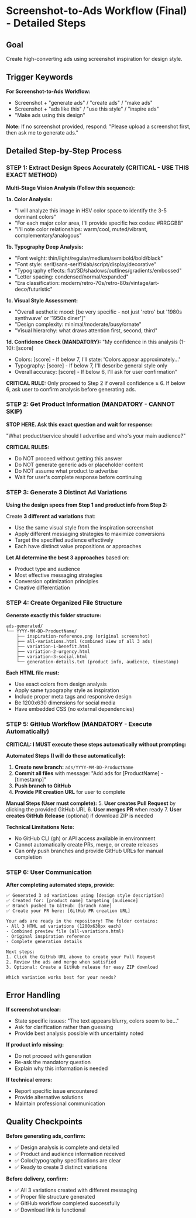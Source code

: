 # Screenshot-to-Ads Workflow (Final) - Detailed Steps

## Goal
Create high-converting ads using screenshot inspiration for design style.

## Trigger Keywords
**For Screenshot-to-Ads Workflow:**
- Screenshot + "generate ads" / "create ads" / "make ads"
- Screenshot + "ads like this" / "use this style" / "inspire ads"
- "Make ads using this design"

**Note:** If no screenshot provided, respond: "Please upload a screenshot first, then ask me to generate ads."

## Detailed Step-by-Step Process

### STEP 1: Extract Design Specs Accurately (CRITICAL - USE THIS EXACT METHOD)

**Multi-Stage Vision Analysis (Follow this sequence):**

**1a. Color Analysis:**
- "I will analyze this image in HSV color space to identify the 3-5 dominant colors"
- "For each major color area, I'll provide specific hex codes: #RRGGBB"
- "I'll note color relationships: warm/cool, muted/vibrant, complementary/analogous"

**1b. Typography Deep Analysis:**
- "Font weight: thin/light/regular/medium/semibold/bold/black"
- "Font style: serif/sans-serif/slab/script/display/decorative"
- "Typography effects: flat/3D/shadows/outlines/gradients/embossed"
- "Letter spacing: condensed/normal/expanded"
- "Era classification: modern/retro-70s/retro-80s/vintage/art-deco/futuristic"

**1c. Visual Style Assessment:**
- "Overall aesthetic mood: [be very specific - not just 'retro' but '1980s synthwave' or '1950s diner']"
- "Design complexity: minimal/moderate/busy/ornate"
- "Visual hierarchy: what draws attention first, second, third"

**1d. Confidence Check (MANDATORY):**
"My confidence in this analysis (1-10): [score]
- Colors: [score] - If below 7, I'll state: 'Colors appear approximately...'
- Typography: [score] - If below 7, I'll describe general style only
- Overall accuracy: [score] - If below 6, I'll ask for user confirmation"

**CRITICAL RULE:** Only proceed to Step 2 if overall confidence ≥ 6. If below 6, ask user to confirm analysis before generating ads.

### STEP 2: Get Product Information (MANDATORY - CANNOT SKIP)
**STOP HERE. Ask this exact question and wait for response:**

"What product/service should I advertise and who's your main audience?"

**CRITICAL RULES:**
- Do NOT proceed without getting this answer
- Do NOT generate generic ads or placeholder content
- Do NOT assume what product to advertise
- Wait for user's complete response before continuing

### STEP 3: Generate 3 Distinct Ad Variations
**Using the design specs from Step 1 and product info from Step 2:**

Create **3 different ad variations** that:
- Use the same visual style from the inspiration screenshot
- Apply different messaging strategies to maximize conversions
- Target the specified audience effectively
- Each have distinct value propositions or approaches

**Let AI determine the best 3 approaches** based on:
- Product type and audience
- Most effective messaging strategies  
- Conversion optimization principles
- Creative differentiation

### STEP 4: Create Organized File Structure
**Generate exactly this folder structure:**

```
ads-generated/
└── YYYY-MM-DD-ProductName/
    ├── inspiration-reference.png (original screenshot)
    ├── all-variations.html (combined view of all 3 ads)
    ├── variation-1-benefit.html
    ├── variation-2-urgency.html
    ├── variation-3-social.html
    └── generation-details.txt (product info, audience, timestamp)
```

**Each HTML file must:**
- Use exact colors from design analysis
- Apply same typography style as inspiration
- Include proper meta tags and responsive design
- Be 1200x630 dimensions for social media
- Have embedded CSS (no external dependencies)

### STEP 5: GitHub Workflow (MANDATORY - Execute Automatically)
**CRITICAL: I MUST execute these steps automatically without prompting:**

**Automated Steps (I will do these automatically):**
1. **Create new branch:** `ads/YYYY-MM-DD-ProductName`
2. **Commit all files** with message: "Add ads for [ProductName] - [timestamp]"
3. **Push branch to GitHub** 
4. **Provide PR creation URL** for user to complete

**Manual Steps (User must complete):**
5. **User creates Pull Request** by clicking the provided GitHub URL
6. **User merges PR** when ready
7. **User creates GitHub Release** (optional) if download ZIP is needed

**Technical Limitations Note:**
- No GitHub CLI (gh) or API access available in environment
- Cannot automatically create PRs, merge, or create releases
- Can only push branches and provide GitHub URLs for manual completion

### STEP 6: User Communication
**After completing automated steps, provide:**

```
✅ Generated 3 ad variations using [design style description]
✅ Created for: [product name] targeting [audience]
✅ Branch pushed to GitHub: [branch name]
✅ Create your PR here: [GitHub PR creation URL]

Your ads are ready in the repository! The folder contains:
- All 3 HTML ad variations (1200x630px each)
- Combined preview file (all-variations.html)
- Original inspiration reference
- Complete generation details

Next steps:
1. Click the GitHub URL above to create your Pull Request
2. Review the ads and merge when satisfied
3. Optional: Create a GitHub release for easy ZIP download

Which variation works best for your needs?
```

## Error Handling

**If screenshot unclear:**
- State specific issues: "The text appears blurry, colors seem to be..."
- Ask for clarification rather than guessing
- Provide best analysis possible with uncertainty noted

**If product info missing:**
- Do not proceed with generation
- Re-ask the mandatory question
- Explain why this information is needed

**If technical errors:**
- Report specific issue encountered
- Provide alternative solutions
- Maintain professional communication

## Quality Checkpoints

**Before generating ads, confirm:**
- ✅ Design analysis is complete and detailed
- ✅ Product and audience information received
- ✅ Color/typography specifications are clear
- ✅ Ready to create 3 distinct variations

**Before delivery, confirm:**
- ✅ All 3 variations created with different messaging
- ✅ Proper file structure generated
- ✅ GitHub workflow completed successfully
- ✅ Download link is functional
